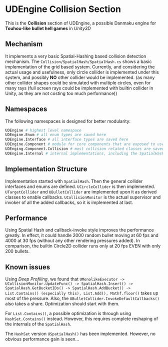 # UDEngine Collision Section  

This is the __Collision__ section of UDEngine, a possible Danmaku engine for __Touhou-like bullet hell games__ in *Unity3D*  

## Mechanism  
It implements a very basic Spatial-Hashing based collision detection mechanism. The `Collision/SpatialHash/SpatialHash.cs` shows a basic implementation of the grid based system. Currently, and considering the actual usage and usefulness, only circle collider is implemented under this system, and possibly __NO__ other collider would be implemented. (as many other collider shapes could be simulated with multiple circles, even for many rays (full screen rays could be implemented with builtin collider in Unity, as they are not costing too much performance))  

## Namespaces
The following namespaces is designed for better modularity:  
```bash
UDEngine # highest level namespace
UDEngine.Enum # all enum types are saved here
UDEngine.Interface # all interface types are saved here
UDEngine.Component # module for core components that are exposed to user
UDEnging.Component.Collision # most collision related classes are saved here
UDEngine.Internal # internal implementations, including the SpatialHash class itself. Also UDebug is saved here
```

## Implementation Structure
Implementation started with `SpatialHash`. Then the general collider interfaces and enums are defined. `UCircleCollider` is then implemented. `UTargetCollider` and `UBulletCollider` are implemented upon it as derived classes to enable callbacks. `UCollisionMonitor` is the actual supervisor and invoker of all the added callbacks, so it is implemented at last.   

## Performance
Using Spatial Hash and callback-invoke style improves the performance greatly. In effect, it could handle 2000 random bullet moving at 60 fps and 4000 at 30 fps (without any other rendering pressures added). In comparison, the builtin Circle2D collider runs only at 20 fps EVEN with only 200 bullets.

## Known issues
Using *Deep Profiling*, we found that `UMonolikeExecutor -> UCollisionMonitor.UpdateFunc() -> SpatialHash.Insert() -> SpatialHash.GetBucketIDs() -> SpatialHash.AddBucket() -> List.Contains() (especially this), List.Add(), Mathf.floor()` takes up most of the pressure. Also, the `UBulletCollider.InvokeDefaultCallbacks()` also takes a share. Optimization should start with them.  

For `List.Contains()`, a possible optimization is through using `HashSet.Contains()` instead. However, this requires complete reshaping of the internals of the `SpatialHash`.  

The `HashSet` version `USpatialHash()` has been implemented. However, no obvious performance gain is seen...

